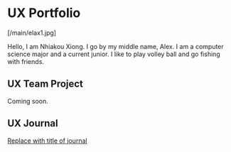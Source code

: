 # UX Portfolio

[/main/elax1.jpg]

Hello, I am Nhiakou Xiong. I go by my middle name, Alex. I am a computer science major and a current junior. I like to play volley ball and go fishing with friends.

## UX Team Project

Coming soon.

## UX Journal

[Replace with title of journal](journal/)

